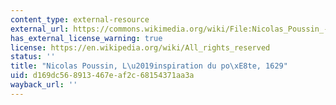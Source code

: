 ```yaml
---
content_type: external-resource
external_url: https://commons.wikimedia.org/wiki/File:Nicolas_Poussin_-_The_Inspiration_of_the_Poet_-_WGA18276.jpg
has_external_license_warning: true
license: https://en.wikipedia.org/wiki/All_rights_reserved
status: ''
title: "Nicolas Poussin, L\u2019inspiration du po\xE8te, 1629"
uid: d169dc56-8913-467e-af2c-68154371aa3a
wayback_url: ''
---
```

